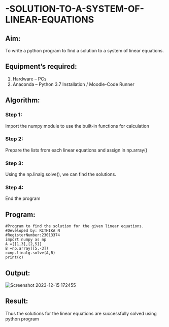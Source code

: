 # -SOLUTION-TO-A-SYSTEM-OF-LINEAR-EQUATIONS
## Aim:
To write a python program to find a solution to a system of linear equations.
## Equipment’s required:
1. 	Hardware – PCs
2. 	Anaconda – Python 3.7 Installation / Moodle-Code Runner
## Algorithm:
### Step 1: 
Import the numpy module to use the built-in functions for calculation
### Step 2: 
Prepare the lists from each linear equations and assign in np.array()
### Step 3: 
Using the np.linalg.solve(), we can find the solutions.
### Step 4: 
End the program
## Program:
```
#Program to find the solution for the given linear equations.
#Developed by: RITHIKA N
#RegisterNumber:23013374
import numpy as np
A =[[1,3],[2,5]]
B =np.array([5,-3])
c=np.linalg.solve(A,B)
print(c)
```

## Output:
![Screenshot 2023-12-15 172455](https://github.com/Rithikachezhian/-SOLUTION-TO-A-SYSTEM-OF-LINEAR-EQUATIONS/assets/145742406/fa103073-1882-4c98-b2ce-598d09514d51)

## Result: 
Thus the solutions for the linear equations are successfully solved using python program

